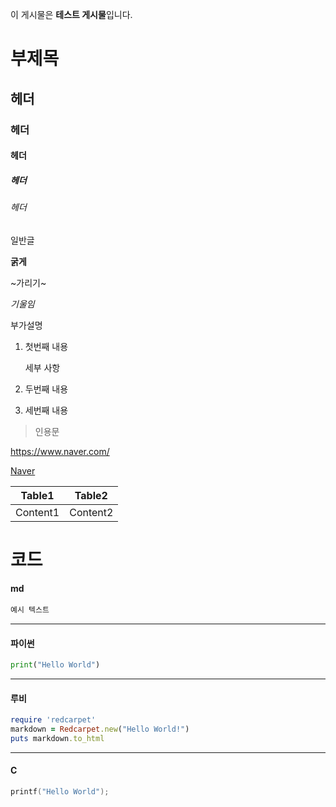 이 게시물은 **테스트 게시물**입니다.

# 부제목

## 헤더

### 헤더

#### 헤더

##### 헤더

###### 헤더

일반글

**굵게**

~가리기~

_기울임_

<extra>부가설명</extra>

1. 첫번째 내용

   세부 사항

2. 두번째 내용
3. 세번째 내용

> 인용문

https://www.naver.com/

[Naver](https://www.naver.com/)

|  Table1  |  Table2  |
| :------: | :------: |
| Content1 | Content2 |

# 코드

#### md

```md
예시 텍스트
```

---

#### 파이썬

```python
print("Hello World")
```

---

#### 루비

```ruby
require 'redcarpet'
markdown = Redcarpet.new("Hello World!")
puts markdown.to_html
```

---

#### C

```c
printf("Hello World");
```
